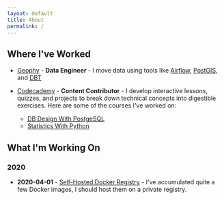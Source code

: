 ```yaml
---
layout: default
title: About
permalink: /
---
```


## Where I've Worked

- [Geophy](https://geophy.com/) - **Data Engineer** - I move data using tools like [Airflow](https://airflow.apache.org/docs/apache-airflow/stable/index.html), [PostGIS](https://postgis.net/documentation/), and [DBT](https://docs.getdbt.com/)

- [Codecademy](https://www.codecademy.com/) - **Content Contributor** - I develop interactive lessons, quizzes, and projects   to break down technical concepts into digestible exercises. Here are some of the courses I've worked on:
  - [DB Design With PostgeSQL](https://www.codecademy.com/learn/paths/design-databases-with-postgresql)
  - [Statistics With Python](https://www.codecademy.com/learn/paths/master-statistics-with-python)

## What I'm Working On

### 2020

- **2020-04-01** - [Self-Hosted Docker Registry](/posts/private-docker) - I've accumulated quite a few Docker images, I should host them on a private registry.
